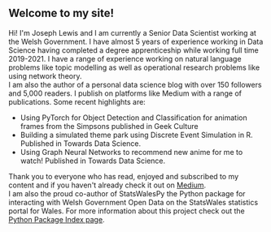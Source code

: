<h2> Welcome to my site! </h2>

Hi! I'm Joseph Lewis and I am currently a Senior Data Scientist working at the Welsh Government. I have almost 5 years of experience working in Data Science having completed a degree apprenticeship while working full time 2019-2021. I have a range of experience working on natural language problems like topic modelling as well as operational research problems like using network theory.
<br>
I am also the author of a personal data science blog with over 150 followers and 5,000 readers. I publish on platforms like Medium with a range of publications. Some recent highlights are:
<ul>
<li>
  Using PyTorch for Object Detection and Classification for animation frames from the Simpsons published in Geek Culture
</li>
<li>
  Building a simulated theme park using Discrete Event Simulation in R. Published in Towards Data Science.
</li>
<li>
  Using Graph Neural Networks to recommend new anime for me to watch! Published in Towards Data Science.
</li>
</ul>

Thank you to everyone who has read, enjoyed and subscribed to my content and if you haven't already check it out on <a href="https://medium.com/@josephgeorgelewis2000"> Medium</a>.
<br>
I am also the proud co-author of StatsWalesPy the Python package for interacting with Welsh Government Open Data on the StatsWales statistics portal for Wales. For more information about this project check out the <a href="(https://pypi.org/project/statswalespy/"> Python Package Index page</a>.
